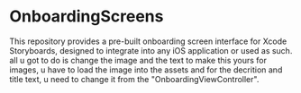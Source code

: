 # OnboardingScreens
 This repository provides a pre-built onboarding screen interface for Xcode Storyboards, designed to integrate into any iOS application or used as such. all u got to do is change the image and the text to make this yours for images, u have to load the image into the assets and for the decrition and title text, u need to change it from the "OnboardingViewController".
